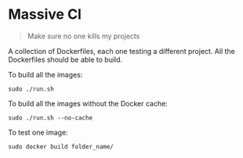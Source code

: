 # Massive CI
> Make sure no one kills my projects

A collection of Dockerfiles, each one testing a different project. All the Dockerfiles should be able to build.

To build all the images:
```
sudo ./run.sh
```

To build all the images without the Docker cache:
```
sudo ./run.sh --no-cache
```

To test one image:
```
sudo docker build folder_name/
```
